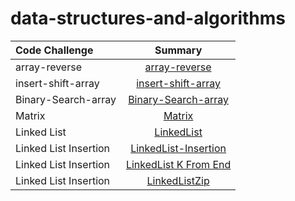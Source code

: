 # data-structures-and-algorithms

| Code Challenge                        | Summary
| :---                      |   :----:
|array-reverse              | [array-reverse](./array-reverse/array-reverse.md)
|insert-shift-array           | [insert-shift-array](./insertShiftArray/InserShiftArray.md)
|Binary-Search-array           | [Binary-Search-array](./array-binary-search/binarySearch.md)
|Matrix           | [Matrix](./matrix/matrix.md)
|Linked List           | [LinkedList](./linkedList/LinkedList.md)
|Linked List Insertion           | [LinkedList-Insertion](./linkedList/Linked-Insertion.md)
|Linked List Insertion           | [LinkedList K From End](./linkedList/kFromEnd.md)
|Linked List Insertion           | [LinkedListZip](./linkedList/ZipList.md)


